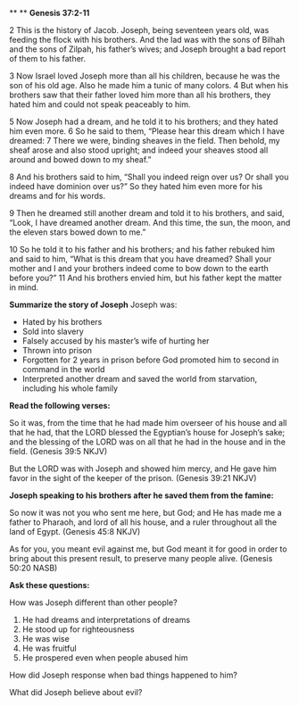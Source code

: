 **
**
**Genesis 37:2-11**

2 This is the history of Jacob. Joseph, being seventeen years old, was feeding the flock with his brothers. And the lad was with the sons of Bilhah and the sons of Zilpah, his father’s wives; and Joseph brought a bad report of them to his father.

3 Now Israel loved Joseph more than all his children, because he was the son of his old age. Also he made him a tunic of many colors. 4 But when his brothers saw that their father loved him more than all his brothers, they hated him and could not speak peaceably to him.

5 Now Joseph had a dream, and he told it to his brothers; and they hated him even more. 6 So he said to them, “Please hear this dream which I have dreamed: 7 There we were, binding sheaves in the field. Then behold, my sheaf arose and also stood upright; and indeed your sheaves stood all around and bowed down to my sheaf.”

8 And his brothers said to him, “Shall you indeed reign over us? Or shall you indeed have dominion over us?” So they hated him even more for his dreams and for his words.

9 Then he dreamed still another dream and told it to his brothers, and said, “Look, I have dreamed another dream. And this time, the sun, the moon, and the eleven stars bowed down to me.”

10 So he told it to his father and his brothers; and his father rebuked him and said to him, “What is this dream that you have dreamed? Shall your mother and I and your brothers indeed come to bow down to the earth before you?” 11 And his brothers envied him, but his father kept the matter in mind.

**Summarize the story of Joseph**
Joseph was:

- Hated by his brothers
- Sold into slavery
- Falsely accused by his master’s wife of hurting her
- Thrown into prison
- Forgotten for 2 years in prison before God promoted him to second in command in the world
- Interpreted another dream and saved the world from starvation, including his whole family

**Read the following verses:**

So it was, from the time that he had made him overseer of his house and all that he had, that the LORD blessed the Egyptian’s house for Joseph’s sake; and the blessing of the LORD was on all that he had in the house and in the field. (‭Genesis‬ ‭39‬:‭5‬ NKJV)

But the LORD was with Joseph and showed him mercy, and He gave him favor in the sight of the keeper of the prison. (‭Genesis‬ ‭39‬:‭21‬ NKJV)

**Joseph speaking to his brothers after he saved them from the famine:**

So now it was not you who sent me here, but God; and He has made me a father to Pharaoh, and lord of all his house, and a ruler throughout all the land of Egypt. (‭Genesis‬ ‭45‬:‭8‬ NKJV)

As for you, you meant evil against me, but God meant it for good in order to bring about this present result, to preserve many people alive. (‭Genesis‬ ‭50‬:‭20‬ NASB)

**Ask these questions:**

How was Joseph different than other people?
1. He had dreams and interpretations of dreams
2. He stood up for righteousness
3. He was wise
4. He was fruitful
5. He prospered even when people abused him

How did Joseph response when bad things happened to him?

What did Joseph believe about evil?